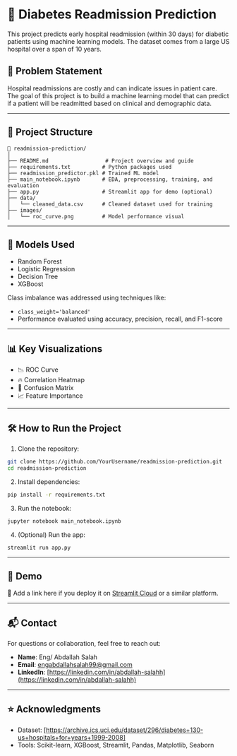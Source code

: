 
# 🏥 Diabetes Readmission Prediction

This project predicts early hospital readmission (within 30 days) for diabetic patients using machine learning models. The dataset comes from a large US hospital over a span of 10 years.

## 📌 Problem Statement

Hospital readmissions are costly and can indicate issues in patient care. The goal of this project is to build a machine learning model that can predict if a patient will be readmitted based on clinical and demographic data.

---

## 📁 Project Structure

```
📁 readmission-prediction/
│
├── README.md                  # Project overview and guide
├── requirements.txt          # Python packages used
├── readmission_predictor.pkl # Trained ML model
├── main_notebook.ipynb       # EDA, preprocessing, training, and evaluation
├── app.py                    # Streamlit app for demo (optional)
├── data/
│   └── cleaned_data.csv      # Cleaned dataset used for training
├── images/
│   └── roc_curve.png         # Model performance visual
```

---

## 🧪 Models Used

- Random Forest
- Logistic Regression
- Decision Tree
- XGBoost

Class imbalance was addressed using techniques like:
- `class_weight='balanced'`
- Performance evaluated using accuracy, precision, recall, and F1-score

---

## 📊 Key Visualizations

- 📉 ROC Curve
- 🔥 Correlation Heatmap
- 📌 Confusion Matrix
- 📈 Feature Importance

---

## 🛠️ How to Run the Project

1. Clone the repository:

```bash
git clone https://github.com/YourUsername/readmission-prediction.git
cd readmission-prediction
```

2. Install dependencies:

```bash
pip install -r requirements.txt
```

3. Run the notebook:

```bash
jupyter notebook main_notebook.ipynb
```

4. (Optional) Run the app:

```bash
streamlit run app.py
```

---

## 🚀 Demo

🔗 Add a link here if you deploy it on [Streamlit Cloud](https://streamlit.io/cloud) or a similar platform.

---

## 📬 Contact

For questions or collaboration, feel free to reach out:

- **Name**: Eng/ Abdallah Salah  
- **Email**: [engabdallahsalah99@gmail.com](mailto:engabdallahsalah99@gmail.com)  
- **LinkedIn**: [https://linkedin.com/in/abdallah-salahh](https://linkedin.com/in/abdallah-salahh)

---

## ⭐️ Acknowledgments

- Dataset: [https://archive.ics.uci.edu/dataset/296/diabetes+130-us+hospitals+for+years+1999-2008]
- Tools: Scikit-learn, XGBoost, Streamlit, Pandas, Matplotlib, Seaborn
